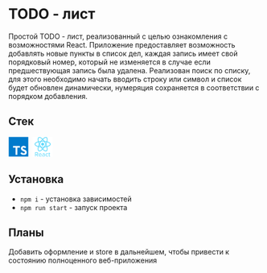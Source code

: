 # TODO - лист

Простой TODO - лист, реализованный с целью ознакомления с возможностями React.
Приложение предоставляет возможность добавлять новые пункты в список дел, каждая запись имеет свой порядковый номер, который не изменяется в случае если предшествующая запись была удалена.
Реализован поиск по списку, для этого необходимо начать вводить строку или символ и список будет обновлен динамически, нумеряция сохраняется в соответствии с порядком добавления.

## Стек
<div>
<img src="https://github.com/devicons/devicon/blob/master/icons/typescript/typescript-original.svg" title="TS" alt="TS" width="40" height="40"/>&nbsp;
  <img src="https://github.com/devicons/devicon/blob/master/icons/react/react-original-wordmark.svg" title="React" alt="React" width="40" height="40"/>&nbsp;
</div>

## Установка

- `npm i` - установка зависимостей
- `npm run start` - запуск проекта

## Планы

Добавить оформление и store в дальнейшем, чтобы привести к состоянию полноценного веб-приложения
